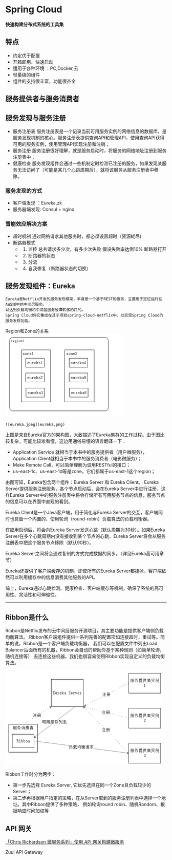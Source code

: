 # Spring Cloud
**快速构建分布式系统的工具集**
## 特点

- 约定优于配置
- 开箱即用、快速启动
- 适用于各种环境 ：PC,Docker,云
- 轻量级的组件
- 组件的支持很丰富，功能很齐全

## 服务提供者与服务消费者

## 服务发现与服务注册
- 服务注册表
	服务注册表是一个记录当前可用服务实例的网络信息的数据库，是服务发现机制的核心。服务注册表提供查询API和管理API，使用查询API获得可用的服务实例，使用管理API实现注册和注销；
- 服务注册
	服务注册很好理解，就是服务启动时，将服务的网络地址注册到服务注册表中；
- 健康检查
	服务发现组件会通过一些机制定时检测已注册的服务，如果发现某服务无法访问了（可能是某几个心跳周期后），就将该服务从服务注册表中移除。

### 服务发现的方式	
- 客户端发现 ：Eureka,zk
- 服务器端发现: Consul + nginx

### 雪崩效应解决方案
-	超时机制
	通过网络请求其他服务时，都必须设置超时（资源耗尽)
- 断路器模式
	- 1. 监控 总共请求多少次，有多少次失败   假设失败率达倒10% 断路器打开
	- 2. 断路器的状态
	- 3. 分流
	- 4. 自我修复（断路器状态的切换）

##  服务发现组件：Eureka
	Eureka是Netflix开发的服务发现框架，本身是一个基于REST的服务，主要用于定位运行在AWS域中的中间层服务，
	以达到负载均衡和中间层服务故障转移的目的。
	Spring Cloud将它集成在其子项目spring-cloud-netflix中，以实现Spring Cloud的服务发现功能。
Region和Zone的关系 
	![region](region.jpeg)
	
	![eureka.jpeg](eureka.png)
	
上图是来自Eureka官方的架构图，大致描述了Eureka集群的工作过程。由于图比较复杂，可能比较难看懂，这边用通俗易懂的语言翻译一下：
- Application Service 就相当于本书中的服务提供者（用户微服务），Application Client就相当于本书中的服务消费者（电影微服务）；
- Make Remote Call，可以简单理解为调用RESTful的接口；
- us-east-1c、us-east-1d等是zone，它们都属于us-east-1这个region；
 
由图可知，Eureka包含两个组件：Eureka Server 和 Eureka Client。
Eureka Server提供服务注册服务，各个节点启动后，会在Eureka Server中进行注册，这样Eureka Server中的服务注册表中将会存储所有可用服务节点的信息，服务节点的信息可以在界面中直观的看到。
 
Eureka Client是一个Java客户端，用于简化与Eureka Server的交互，客户端同时也具备一个内置的、使用轮询（round-robin）负载算法的负载均衡器。
 
在应用启动后，将会向Eureka Server发送心跳（默认周期为30秒）。如果Eureka Server在多个心跳周期内没有接收到某个节点的心跳，Eureka Server将会从服务注册表中把这个服务节点移除（默认90秒）。
 
Eureka Server之间将会通过复制的方式完成数据的同步。（详见Eureka高可用章节）
 
Eureka还提供了客户端缓存的机制，即使所有的Eureka Server都挂掉，客户端依然可以利用缓存中的信息消费其他服务的API。
 
综上，Eureka通过心跳检测、健康检查、客户端缓存等机制，确保了系统的高可用性、灵活性和可伸缩性。

---
## Ribbon是什么
Ribbon是Netflix发布的云中间层服务开源项目，其主要功能是提供客户端侧负载均衡算法。
Ribbon客户端组件提供一系列完善的配置项如连接超时，重试等。简单的说，Ribbon是一个客户端负载均衡器，
我们可以在配置文件中列出Load Balancer后面所有的机器，Ribbon会自动的帮助你基于某种规则（如简单轮询，随机连接等）
去连接这些机器，我们也很容易使用Ribbon实现自定义的负载均衡算法。

![ribbon](ribbon.png)

Ribbon工作时分为两步：
- 第一步先选择 Eureka Server, 它优先选择在同一个Zone且负载较少的Server；
- 第二步再根据用户指定的策略，在从Server取到的服务注册列表中选择一个地址。其中Ribbon提供了多种策略，
例如轮询round robin、随机Random、根据响应时间加权等


## API 网关

[「Chris Richardson 微服务系列」使用 API 网关构建微服务](http://blog.daocloud.io/microservices-2/)

Zuul API Gateway
